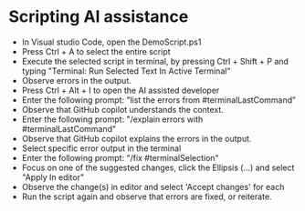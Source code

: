 # Scripting AI assistance

- In Visual studio Code, open the DemoScript.ps1
- Press Ctrl + A to select the entire script
- Execute the selected script in terminal, by pressing Ctrl + Shift + P and typing "Terminal: Run Selected Text In Active Terminal"
- Observe errors in the output. 
- Press Ctrl + Alt + I to open the AI assisted developer
- Enter the following prompt: "list the errors from #terminalLastCommand"
- Observe that GitHub copilot understands the context. 
- Enter the following prompt: "/explain errors with #terminalLastCommand"
- Observe that GitHub copilot explains the errors in the output.
- Select specific error output in the terminal
- Enter the following prompt: "/fix #terminalSelection"
- Focus on one of the suggested changes, click the Ellipsis (...) and select "Apply In editor"
- Observe the change(s) in editor and select 'Accept changes' for each
- Run the script again and observe that errors are fixed, or reiterate.

